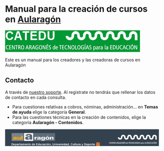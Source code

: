 # Manual para la creación de cursos en [Aularagón](http://aularagon.catedu.es/)

![](img/cabeceraweb.jpg)

Este es un manual para los creadores y las creadoras de cursos en Aularagón

## Contacto

A través de [nuestro soporte](http://soporte.catedu.es/login.php). Al registrate no tendrás que rellenar los datos de contacto en cada consulta.
- Para cuestiones relativas a cobros, nóminas, administración... en **Temas de ayuda** elige la categoría **General**.
- Para las cuestiones técnicas en la creación de contenidos, elige la categoría **Aularagón - Contenidos**.

![](img/aulargon.jpg)
